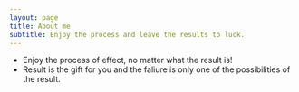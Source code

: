 ```yaml
---
layout: page
title: About me
subtitle: Enjoy the process and leave the results to luck.
---
```


- Enjoy the process of effect, no matter what the result is!
- Result is the gift for you and the faliure is only one of the possibilities of the result.
